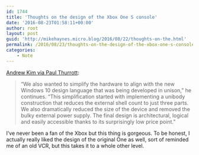 ```yaml
---
id: 1744
title: 'Thoughts on the design of the Xbox One S console'
date: '2016-08-23T01:58:11+00:00'
author: root
layout: post
guid: 'http://mikehaynes.micro.blog/2016/08/22/thoughts-on-the.html'
permalink: /2016/08/23/thoughts-on-the-design-of-the-xbox-one-s-console/
categories:
    - Note
---
```


[Andrew Kim via Paul Thurrott](https://www.thurrott.com/games/xbox/xbox-one/77055/xbox-one-s-designer-breaks-silence):

> “We also wanted to simplify the hardware to align with the new Windows 10 design language that was being developed in unison,” he continues. “This simplification started with implementing a unibody construction that reduces the external shell count to just three parts. We also dramatically reduced the size of the device and removed the bulky external power supply. The final design is architectural, logical and easily accessible thanks to its surprisingly low price point.”

I’ve never been a fan of the Xbox but this thing is gorgeous. To be honest, I actually really liked the design of the original One as well, sort of reminded me of an old VCR, but this takes it to a whole other level.